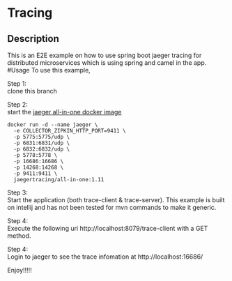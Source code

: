 # Tracing
## Description
This is an E2E example on how to use spring boot jaeger tracing for distributed microservices which is using spring and camel in the app. 
#Usage
To use this example, 

Step 1:<br>
clone this branch

Step 2:<br>
start the [jaeger all-in-one docker image](https://www.jaegertracing.io/docs/1.11/getting-started/)

```
docker run -d --name jaeger \
  -e COLLECTOR_ZIPKIN_HTTP_PORT=9411 \
  -p 5775:5775/udp \
  -p 6831:6831/udp \
  -p 6832:6832/udp \
  -p 5778:5778 \
  -p 16686:16686 \
  -p 14268:14268 \
  -p 9411:9411 \
  jaegertracing/all-in-one:1.11
  ```
  
  Step 3:<br>
  Start the application (both trace-client & trace-server). This example is built on intellij and has not been tested for mvn commands to make it generic.
  
  Step 4:<br>
  Execute the following uri http://localhost:8079/trace-client with a GET method.
 
  Step 4: <br>
  Login to jaeger to see the trace infomation at http://localhost:16686/
  
  Enjoy!!!!!
